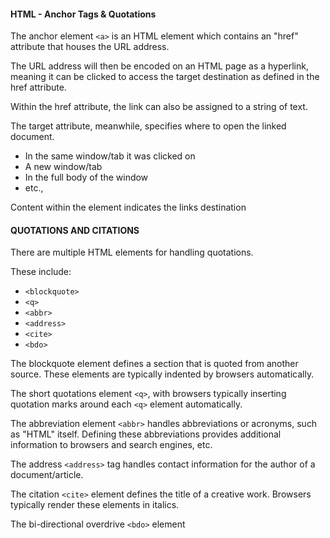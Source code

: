 #### HTML - Anchor Tags & Quotations

The anchor element `<a>` is an HTML element which contains an "href" attribute that houses the URL address.

The URL address will then be encoded on an HTML page as a hyperlink, meaning it can be clicked to access the target destination as defined in the href attribute.

Within the href attribute, the link can also be assigned to a string of text.

The target attribute, meanwhile, specifies where to open the linked document. 
- In the same window/tab it was clicked on
- A new window/tab
- In the full body of the window
- etc.,

Content within the element indicates the links destination

#### QUOTATIONS AND CITATIONS

There are multiple HTML elements for handling quotations.

These include:
- `<blockquote>`
- `<q>`
- `<abbr>`
- `<address>`
- `<cite>`
- `<bdo>`

The blockquote element defines a section that is quoted from another source. These elements are typically indented by browsers automatically.

The short quotations element `<q>`, with browsers typically inserting quotation marks around each `<q>` element automatically.

The abbreviation element `<abbr>` handles abbreviations or acronyms, such as "HTML" itself. Defining these abbreviations provides additional information to browsers and search engines, etc.

The address `<address>` tag handles contact information for the author of a document/article.

The citation `<cite>` element defines the title of a creative work. Browsers typically render these elements in italics.

The bi-directional overdrive `<bdo>` element
